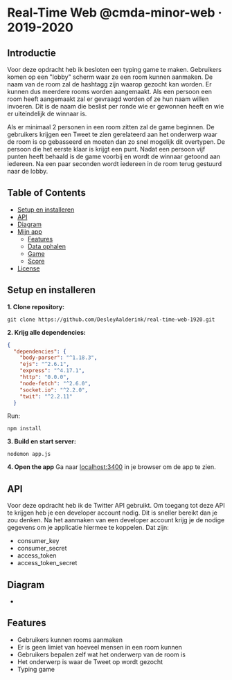 # Real-Time Web @cmda-minor-web · 2019-2020

## Introductie
Voor deze opdracht heb ik besloten een typing game te maken. Gebruikers komen op een "lobby" scherm waar ze een room kunnen aanmaken. De naam van de room zal de hashtagg zijn waarop gezocht kan worden. Er kunnen dus meerdere rooms worden aangemaakt. Als een persoon een room heeft aangemaakt zal er gevraagd worden of ze hun naam willen invoeren. Dit is de naam die beslist per ronde wie er gewonnen heeft en wie er uiteindelijk de winnaar is.

Als er minimaal 2 personen in een room zitten zal de game beginnen. De gebruikers krijgen een Tweet te zien gerelateerd aan het onderwerp waar de room is op gebasseerd en moeten dan zo snel mogelijk dit overtypen. De persoon die het eerste klaar is krijgt een punt. Nadat een persoon vijf punten heeft behaald is de game voorbij en wordt de winnaar getoond aan iedereen. Na een paar seconden wordt iedereen in de room terug gestuurd naar de lobby. 

## Table of Contents

- [Setup en installeren](#setup-and-installation)
- [API](#api)
- [Diagram](#diagram)
- [Mijn app](#my-app)
  - [Features](#features)
  - [Data ophalen](#getting-data)
  - [Game](#game)
  - [Score](#score)
- [License](#license)

## Setup en installeren
**1. Clone repository:**
```
git clone https://github.com/DesleyAalderink/real-time-web-1920.git
```
**2. Krijg alle dependencies:**
```json
{
  "dependencies": {
    "body-parser": "^1.18.3",
    "ejs": "^2.6.1",
    "express": "^4.17.1",
    "http": "0.0.0",
    "node-fetch": "^2.6.0",
    "socket.io": "^2.2.0",
    "twit": "^2.2.11"
  }
```
Run:
```
npm install
```

**3. Build en start server:**
```
nodemon app.js
```

**4. Open the app**
Ga naar [localhost:3400](localhost:3400) in je browser om de app te zien.

## API
Voor deze opdracht heb ik de Twitter API gebruikt. Om toegang tot deze API te krijgen heb je een developer account nodig. Dit is sneller bereikt dan je zou denken. Na het aanmaken van een developer account krijg je de nodige gegevens om je applicatie hiermee te koppelen. Dat zijn: 

- consumer_key
- consumer_secret
- access_token
- access_token_secret

## Diagram
-

## Features
- Gebruikers kunnen rooms aanmaken
- Er is geen limiet van hoeveel mensen in een room kunnen
- Gebruikers bepalen zelf wat het onderwerp van de room is
- Het onderwerp is waar de Tweet op wordt gezocht
- Typing game
